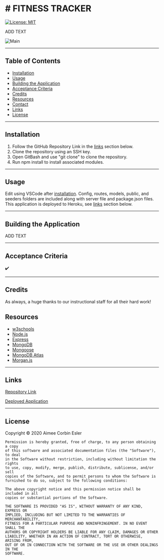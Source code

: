 # # FITNESS TRACKER

[![License: MIT](https://img.shields.io/badge/License-MIT-yellow.svg)](https://opensource.org/licenses/MIT)

ADD TEXT

![Main]()

---

## Table of Contents

- [Installation](#installation)
- [Usage](#Usage)
- [Building the Application](#building-the-application)
- [Acceptance Criteria](#acceptance-criteria)
- [Credits](#credits)
- [Resources](#resources)
- [Contact](#contact)
- [Links](#Links)
- [License](#license)

---

## Installation

1. Follow the GitHub Repository Link in the [links](#Links) section below.
1. Clone the repository using an SSH key.
1. Open GitBash and use "git clone" to clone the repository.
1. Run npm install to install associated modules.

---

## Usage

Edit using VSCode after [installation](#installation). Config, routes, models, public, and seeders folders are included along with server file and package.json files. This application is deployed to Heroku, see [links](#Links) section below.

---

## Building the Application

ADD TEXT

---

## Acceptance Criteria

 :heavy_check_mark:

---

## Credits

As always, a huge thanks to our instructional staff for all their hard work!

## Resources

- [w3schools](https://www.w3schools.com)
- [Node.js](https://nodejs.org/en/)
- [Express](https://expressjs.com/)
- [MongoDB]()
- [Mongoose]()
- [MongoDB Atlas]()
- [Morgan.js]()

---

## Links

[Repository Link](https://github.com/aimeecesler/fitness-tracker)

[Deployed Application](https://ace-fitness.herokuapp.com/)

---

## License

Copyright &copy; 2020 Aimee Corbin Esler

    Permission is hereby granted, free of charge, to any person obtaining a copy
    of this software and associated documentation files (the "Software"), to deal
    in the Software without restriction, including without limitation the rights
    to use, copy, modify, merge, publish, distribute, sublicense, and/or sell
    copies of the Software, and to permit persons to whom the Software is
    furnished to do so, subject to the following conditions:

    The above copyright notice and this permission notice shall be included in all
    copies or substantial portions of the Software.

    THE SOFTWARE IS PROVIDED "AS IS", WITHOUT WARRANTY OF ANY KIND, EXPRESS OR
    IMPLIED, INCLUDING BUT NOT LIMITED TO THE WARRANTIES OF MERCHANTABILITY,
    FITNESS FOR A PARTICULAR PURPOSE AND NONINFRINGEMENT. IN NO EVENT SHALL THE
    AUTHORS OR COPYRIGHT HOLDERS BE LIABLE FOR ANY CLAIM, DAMAGES OR OTHER
    LIABILITY, WHETHER IN AN ACTION OF CONTRACT, TORT OR OTHERWISE, ARISING FROM,
    OUT OF OR IN CONNECTION WITH THE SOFTWARE OR THE USE OR OTHER DEALINGS IN THE
    SOFTWARE.
